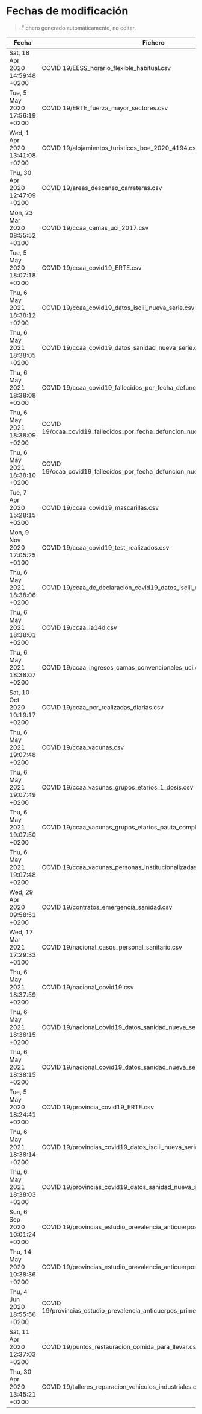 # Fechas de modificación

> Fichero generado automáticamente, no editar.

| Fecha                           | Fichero                  |
|---------------------------------|--------------------------|
| Sat, 18 Apr 2020 14:59:48 +0200  | COVID 19/EESS_horario_flexible_habitual.csv |
| Tue, 5 May 2020 17:56:19 +0200  | COVID 19/ERTE_fuerza_mayor_sectores.csv |
| Wed, 1 Apr 2020 13:41:08 +0200  | COVID 19/alojamientos_turisticos_boe_2020_4194.csv |
| Thu, 30 Apr 2020 12:47:09 +0200  | COVID 19/areas_descanso_carreteras.csv |
| Mon, 23 Mar 2020 08:55:52 +0100  | COVID 19/ccaa_camas_uci_2017.csv |
| Tue, 5 May 2020 18:07:18 +0200  | COVID 19/ccaa_covid19_ERTE.csv |
| Thu, 6 May 2021 18:38:12 +0200  | COVID 19/ccaa_covid19_datos_isciii_nueva_serie.csv |
| Thu, 6 May 2021 18:38:05 +0200  | COVID 19/ccaa_covid19_datos_sanidad_nueva_serie.csv |
| Thu, 6 May 2021 18:38:08 +0200  | COVID 19/ccaa_covid19_fallecidos_por_fecha_defuncion_nueva_serie.csv |
| Thu, 6 May 2021 18:38:09 +0200  | COVID 19/ccaa_covid19_fallecidos_por_fecha_defuncion_nueva_serie_long.csv |
| Thu, 6 May 2021 18:38:10 +0200  | COVID 19/ccaa_covid19_fallecidos_por_fecha_defuncion_nueva_serie_original.csv |
| Tue, 7 Apr 2020 15:28:15 +0200  | COVID 19/ccaa_covid19_mascarillas.csv |
| Mon, 9 Nov 2020 17:05:25 +0100  | COVID 19/ccaa_covid19_test_realizados.csv |
| Thu, 6 May 2021 18:38:06 +0200  | COVID 19/ccaa_de_declaracion_covid19_datos_isciii_nueva_serie.csv |
| Thu, 6 May 2021 18:38:01 +0200  | COVID 19/ccaa_ia14d.csv |
| Thu, 6 May 2021 18:38:07 +0200  | COVID 19/ccaa_ingresos_camas_convencionales_uci.csv |
| Sat, 10 Oct 2020 10:19:17 +0200  | COVID 19/ccaa_pcr_realizadas_diarias.csv |
| Thu, 6 May 2021 19:07:48 +0200  | COVID 19/ccaa_vacunas.csv |
| Thu, 6 May 2021 19:07:49 +0200  | COVID 19/ccaa_vacunas_grupos_etarios_1_dosis.csv |
| Thu, 6 May 2021 19:07:50 +0200  | COVID 19/ccaa_vacunas_grupos_etarios_pauta_completa.csv |
| Thu, 6 May 2021 19:07:48 +0200  | COVID 19/ccaa_vacunas_personas_institucionalizadas.csv |
| Wed, 29 Apr 2020 09:58:51 +0200  | COVID 19/contratos_emergencia_sanidad.csv |
| Wed, 17 Mar 2021 17:29:33 +0100  | COVID 19/nacional_casos_personal_sanitario.csv |
| Thu, 6 May 2021 18:37:59 +0200  | COVID 19/nacional_covid19.csv |
| Thu, 6 May 2021 18:38:15 +0200  | COVID 19/nacional_covid19_datos_sanidad_nueva_serie.csv |
| Thu, 6 May 2021 18:38:15 +0200  | COVID 19/nacional_covid19_datos_sanidad_nueva_serie_grupos_edad.csv |
| Tue, 5 May 2020 18:24:41 +0200  | COVID 19/provincia_covid19_ERTE.csv |
| Thu, 6 May 2021 18:38:14 +0200  | COVID 19/provincias_covid19_datos_isciii_nueva_serie.csv |
| Thu, 6 May 2021 18:38:03 +0200  | COVID 19/provincias_covid19_datos_sanidad_nueva_serie.csv |
| Sun, 6 Sep 2020 10:01:24 +0200  | COVID 19/provincias_estudio_prevalencia_anticuerpos_final.csv |
| Thu, 14 May 2020 10:38:36 +0200  | COVID 19/provincias_estudio_prevalencia_anticuerpos_primera_ronda.csv |
| Thu, 4 Jun 2020 18:55:56 +0200  | COVID 19/provincias_estudio_prevalencia_anticuerpos_primera_y_segunda_ronda.csv |
| Sat, 11 Apr 2020 12:37:03 +0200  | COVID 19/puntos_restauracion_comida_para_llevar.csv |
| Thu, 30 Apr 2020 13:45:21 +0200  | COVID 19/talleres_reparacion_vehiculos_industriales.csv |
